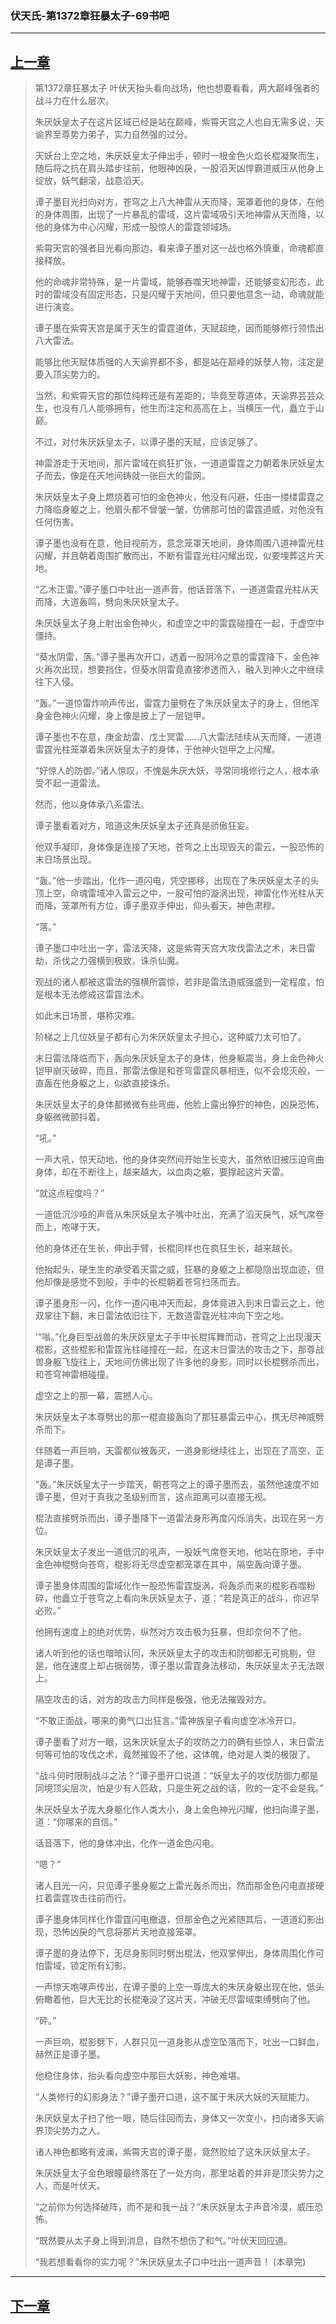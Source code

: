 ### 伏天氏-第1372章狂暴太子-69书吧

--------
[上一章](./ce38919de645442bc99cad6dc4804a9c.md)
--------


>
>
>
>第1372章狂暴太子
>叶伏天抬头看向战场，他也想要看看，两大巅峰强者的战斗力在什么层次。
>
>朱厌妖皇太子在这片区域已经是站在巅峰，紫霄天宫之人也自无需多说，天谕界至尊势力弟子，实力自然强的过分。
>
>天妖台上空之地，朱厌妖皇太子伸出手，顿时一根金色火焰长棍凝聚而生，随后将之抗在肩头踏步往前，他眼神凶戾，一股滔天凶悍霸道威压从他身上绽放，妖气翻滚，战意滔天。
>
>谭子墨目光扫向对方，苍穹之上八大神雷从天而降，笼罩着他的身体，在他的身体周围，出现了一片暴乱的雷域，这片雷域吸引天地神雷从天而降，以他的身体为中心闪耀，形成一股惊人的雷霆领域场。
>
>紫霄天宫的强者目光看向那边，看来谭子墨对这一战也格外慎重，命魂都直接释放。
>
>他的命魂非常特殊，是一片雷域，能够吞噬天地神雷，还能够变幻形态，此时的雷域没有固定形态，只是闪耀于天地间，但只要他意念一动，命魂就能进行演变。
>
>谭子墨在紫霄天宫是属于天生的雷霆道体，天赋超绝，因而能够修行领悟出八大雷法。
>
>能够比他天赋体质强的人天谕界都不多，都是站在巅峰的妖孽人物，注定是要入顶尖势力的。
>
>当然，和紫霄天宫的那位纯粹还是有差距的，毕竟至尊道体，天谕界芸芸众生，也没有几人能够拥有，他生而注定和高高在上，当横压一代，矗立于山巅。
>
>不过，对付朱厌妖皇太子，以谭子墨的天赋，应该足够了。
>
>神雷游走于天地间，那片雷域在疯狂扩张，一道道雷霆之力朝着朱厌妖皇太子而去，像是在天地间铸就一张巨大的雷网。
>
>朱厌妖皇太子身上燃烧着可怕的金色神火，他没有闪避，任由一缕缕雷霆之力降临身躯之上，他眉头都不曾皱一皱，仿佛那可怕的雷霆道威，对他没有任何伤害。
>
>谭子墨也没有在意，他目视前方，意念笼罩天地间，身体周围八道神雷光柱闪耀，并且朝着周围扩散而出，不断有雷霆光柱闪耀出现，似要埋葬这片天地。
>
>“乙木正雷。”谭子墨口中吐出一道声音，他话音落下，一道道雷霆光柱从天而降，大道轰鸣，劈向朱厌妖皇太子。
>
>朱厌妖皇太子身上射出金色神火，和虚空之中的雷霆碰撞在一起，于虚空中僵持。
>
>“葵水阴雷，落。”谭子墨再次开口，透着一股阴冷之意的雷霆降下，金色神火再次出现，想要挡住，但葵水阴雷竟直接渗透而入，融入到神火之中继续往下入侵。
>
>“轰。”一道惊雷炸响声传出，雷霆力量劈在了朱厌妖皇太子的身上，但他浑身金色神火闪耀，身上像是披上了一层铠甲。
>
>谭子墨也不在意，庚金劫雷、戊土冥雷……八大雷法陆续从天而降，一道道雷霆光柱笼罩着朱厌妖皇太子的身体，于他神火铠甲之上闪耀。
>
>“好惊人的防御。”诸人惊叹，不愧是朱厌大妖，寻常同境修行之人，根本承受不起一道雷法。
>
>然而，他以身体承八系雷法。
>
>谭子墨看着对方，暗道这朱厌妖皇太子还真是骄傲狂妄。
>
>他双手凝印，身体像是连接了天地，苍穹之上出现毁灭的雷云，一股恐怖的末日场景出现。
>
>“轰。”他一步踏出，化作一道闪电，凭空挪移，出现在了朱厌妖皇太子的头顶上空，命魂雷域冲入雷云之中，一股可怕的漩涡出现，神雷化作光柱从天而降，笼罩所有方位，谭子墨双手伸出，仰头看天，神色肃穆。
>
>“落。”
>
>谭子墨口中吐出一字，雷法天降，这是紫霄天宫大攻伐雷法之术，末日雷劫，杀伐之力强横到极致，诛杀仙魔。
>
>观战的诸人都被这雷法的强横所震惊，若非是雷法道威强盛到一定程度，怕是根本无法修成这雷霆法术。
>
>如此末日场景，堪称灾难。
>
>阶梯之上几位妖皇子都有心为朱厌妖皇太子担心，这种威力太可怕了。
>
>末日雷法降临而下，轰向朱厌妖皇太子的身体，他身躯震当，身上金色神火铠甲崩灭破碎，而且，那雷法像是和苍穹雷霆风暴相连，似不会熄灭般，一直轰在他身躯之上，似欲直接诛杀。
>
>朱厌妖皇太子的身体都微微有些弯曲，他脸上露出狰狞的神色，凶戾恐怖，身躯微微颤抖着。
>
>“吼。”
>
>一声大吼，惊天动地，他的身体突然间开始生长变大，虽然依旧被压迫弯曲身体，却在不断往上，越来越大，以血肉之躯，要撑起这片天雷。
>
>“就这点程度吗？”
>
>一道低沉沙哑的声音从朱厌妖皇太子嘴中吐出，充满了滔天戾气，妖气席卷而上，咆哮于天。
>
>他的身体还在生长，伸出手臂，长棍同样也在疯狂生长，越来越长。
>
>他抬起头，硬生生的承受着天雷之威，狂暴的身躯之上都隐隐出现血迹，但他却像是感觉不到般，手中的长棍朝着苍穹扫荡而去。
>
>谭子墨身形一闪，化作一道闪电冲天而起，身体竟进入到末日雷云之上，他双掌往下翻，末日雷法依旧往下，无数道雷霆光柱冲向下空之地。
>
>'“嗡。”化身巨型战兽的朱厌妖皇太子手中长棍挥舞而动，苍穹之上出现漫天棍影，这些棍影和雷霆光柱碰撞在一起，在这末日雷法的攻击之下，那尊战兽身躯飞旋往上，天地间仿佛出现了许多他的身影，同时以长棍劈杀而出，和苍穹神雷相碰撞。
>
>虚空之上的那一幕，震撼人心。
>
>朱厌妖皇太子本尊劈出的那一棍直接轰向了那狂暴雷云中心，携无尽神威劈杀而下。
>
>伴随着一声巨响，天雷都似被轰灭，一道身影继续往上，出现在了高空，正是谭子墨。
>
>“轰。”朱厌妖皇太子一步踏天，朝苍穹之上的谭子墨而去，虽然他速度不如谭子墨，但对于真我之圣级别而言，这点距离可以直接无视。
>
>棍法直接劈杀而出，谭子墨降下一道雷法身形再度闪烁消失，出现在另一方位。
>
>朱厌妖皇太子发出一道低沉的吼声，一股妖气席卷天地，他站在原地，手中金色神棍劈向苍穹，棍影将无尽虚空都笼罩在其中，隔空轰向谭子墨。
>
>谭子墨身体周围的雷域化作一股恐怖雷霆旋涡，将轰杀而来的棍影吞噬粉碎，他矗立于苍穹之上看向朱厌妖皇太子，道：“若是真正的战斗，你迟早必败。”
>
>他拥有速度上的绝对优势，纵然对方攻击极为狂暴，但却奈何不了他。
>
>诸人听到他的话也暗暗认同，朱厌妖皇太子的攻击和防御都无可挑剔，但是，他在速度上却占据弱势，谭子墨以雷霆身法移动，朱厌妖皇太子无法跟上。
>
>隔空攻击的话，对方的攻击力同样是极强，他无法摧毁对方。
>
>“不敢正面战，哪来的勇气口出狂言。”雷神族皇子看向虚空冰冷开口。
>
>谭子墨看了对方一眼，这朱厌妖皇太子的攻防之力的确有些惊人，末日雷法何等可怕的攻伐之术，竟然摧毁不了他，这体魄，绝对是人类的极限了。
>
>“战斗何时限制战斗之法？”谭子墨开口说道：“妖皇太子的攻伐防御力都是同境顶尖层次，怕是少有人匹敌，只是生死之战的话，败的一定不会是我。”
>
>朱厌妖皇太子庞大身躯化作人类大小，身上金色神光闪耀，他扫向谭子墨，道：“你哪来的自信。”
>
>话音落下，他的身体冲出，化作一道金色闪电。
>
>“嗯？”
>
>诸人目光一闪，只见谭子墨身躯之上雷光轰杀而出，然而那金色闪电直接硬扛着雷霆攻击往前而行。
>
>谭子墨身体同样化作雷霆闪电撤退，但那金色之光紧随其后，一道道幻影出现，恐怖凶戾的气息将那片天地直接笼罩。
>
>谭子墨的身法停下，无尽身影同时劈出棍法，他双掌伸出，身体周围化作可怕雷域，锁定所有幻影。
>
>一声惊天咆哮声传出，在谭子墨的上空一尊庞大的朱厌身躯出现在他，低头俯瞰着他，巨大无比的长棍淹没了这片天，冲破无尽雷域束缚劈向了他。
>
>“砰。”
>
>一声巨响，棍影劈下，人群只见一道身影从虚空坠落而下，吐出一口鲜血，赫然正是谭子墨。
>
>他稳住身体，抬头看向虚空中那巨大妖影，神色难堪。
>
>“人类修行的幻影身法？”谭子墨开口道，这不属于朱厌大妖的天赋能力。
>
>朱厌妖皇太子扫了他一眼，随后往回而去，身体又一次变小，扫向诸多天谕界顶尖势力之人。
>
>诸人神色都略有波澜，紫霄天宫的谭子墨，竟然败给了这朱厌妖皇太子。
>
>朱厌妖皇太子金色眼瞳最终落在了一处方向，那里站着的并非是顶尖势力之人，而是叶伏天。
>
>“之前你为何选择破阵，而不是和我一战？”朱厌妖皇太子声音冷漠，威压恐怖。
>
>“既然要从太子身上得到消息，自然不想伤了和气。”叶伏天回应道。
>
>“我若想看看你的实力呢？”朱厌妖皇太子口中吐出一道声音！
>(本章完)
>
>

--------
[下一章](./20b00954866ca0e349a4f859d5773c82.md)
--------
